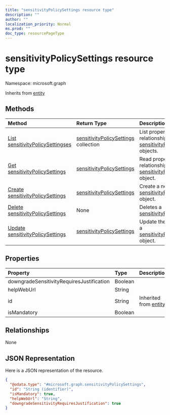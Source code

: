 ```yaml
---
title: "sensitivityPolicySettings resource type"
description: ""
author: ""
localization_priority: Normal
ms.prod: ""
doc_type: resourcePageType
---
```


# sensitivityPolicySettings resource type


Namespace: microsoft.graph




Inherits from [entity](../resources/entity.md)

## Methods
|Method|Return Type|Description|
|:---|:---|:---|
|[List sensitivityPolicySettingses](../api/sensitivitypolicysettings-list.md)|[sensitivityPolicySettings](../resources/sensitivitypolicysettings.md) collection|List properties and relationships of the [sensitivityPolicySettings](../resources/sensitivitypolicysettings.md) objects.|
|[Get sensitivityPolicySettings](../api/sensitivitypolicysettings-get.md)|[sensitivityPolicySettings](../resources/sensitivitypolicysettings.md)|Read properties and relationships of the [sensitivityPolicySettings](../resources/sensitivitypolicysettings.md) object.|
|[Create sensitivityPolicySettings](../api/sensitivitypolicysettings-create.md)|[sensitivityPolicySettings](../resources/sensitivitypolicysettings.md)|Create a new [sensitivityPolicySettings](../resources/sensitivitypolicysettings.md) object.|
|[Delete sensitivityPolicySettings](../api/sensitivitypolicysettings-delete.md)|None|Deletes a [sensitivityPolicySettings](../resources/sensitivitypolicysettings.md).|
|[Update sensitivityPolicySettings](../api/sensitivitypolicysettings-update.md)|[sensitivityPolicySettings](../resources/sensitivitypolicysettings.md)|Update the properties of a [sensitivityPolicySettings](../resources/sensitivitypolicysettings.md) object.|

## Properties
|Property|Type|Description|
|:---|:---|:---|
|downgradeSensitivityRequiresJustification|Boolean||
|helpWebUrl|String||
|id|String| Inherited from [entity](../resources/entity.md)|
|isMandatory|Boolean||

## Relationships
None

## JSON Representation
Here is a JSON representation of the resource.
<!-- {
  "blockType": "resource",
  "keyProperty": "id",
  "@odata.type": "microsoft.graph.sensitivityPolicySettings",
  "baseType": "microsoft.graph.entity",
  "openType": false
}
-->
``` json
{
  "@odata.type": "#microsoft.graph.sensitivityPolicySettings",
  "id": "String (identifier)",
  "isMandatory": true,
  "helpWebUrl": "String",
  "downgradeSensitivityRequiresJustification": true
}
```


